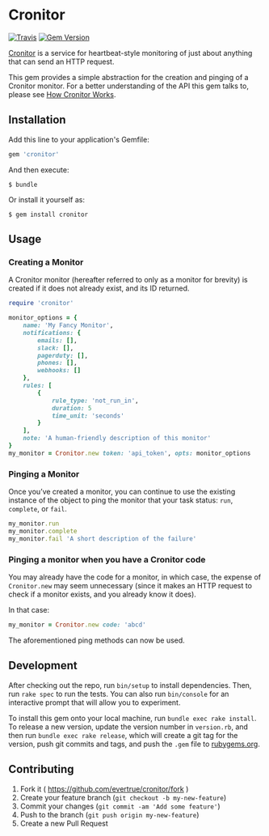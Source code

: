 # Cronitor

[![Travis](https://img.shields.io/travis/evertrue/cronitor.svg)](https://github.com/evertrue/cronitor)
[![Gem Version](https://badge.fury.io/rb/cronitor.svg)](https://badge.fury.io/rb/cronitor)

[Cronitor](https://cronitor.io/) is a service for heartbeat-style monitoring of just about anything that can send an HTTP request.

This gem provides a simple abstraction for the creation and pinging of a Cronitor monitor. For a better understanding of the API this gem talks to, please see [How Cronitor Works](https://cronitor.io/help/how-cronitor-works).

## Installation

Add this line to your application's Gemfile:

```ruby
gem 'cronitor'
```

And then execute:

    $ bundle

Or install it yourself as:

    $ gem install cronitor

## Usage

### Creating a Monitor

A Cronitor monitor (hereafter referred to only as a monitor for brevity) is created if it does not already exist, and its ID returned.

```ruby
require 'cronitor'

monitor_options = {
    name: 'My Fancy Monitor',
    notifications: {
        emails: [],
        slack: [],
        pagerduty: [],
        phones: [],
        webhooks: []
    },
    rules: [
        {
            rule_type: 'not_run_in',
            duration: 5
            time_unit: 'seconds'
        }
    ],
    note: 'A human-friendly description of this monitor'
}
my_monitor = Cronitor.new token: 'api_token', opts: monitor_options
```

### Pinging a Monitor

Once you’ve created a monitor, you can continue to use the existing instance of the object to ping the monitor that your task status: `run`, `complete`, or `fail`.

```ruby
my_monitor.run
my_monitor.complete
my_monitor.fail 'A short description of the failure'
```

### Pinging a monitor when you have a Cronitor code

You may already have the code for a monitor, in which case, the expense of `Cronitor.new` may seem unnecessary (since it makes an HTTP request to check if a monitor exists, and you already know it does).

In that case:

```ruby
my_monitor = Cronitor.new code: 'abcd'
```

The aforementioned ping methods can now be used.

## Development

After checking out the repo, run `bin/setup` to install dependencies. Then, run `rake spec` to run the tests. You can also run `bin/console` for an interactive prompt that will allow you to experiment.

To install this gem onto your local machine, run `bundle exec rake install`. To release a new version, update the version number in `version.rb`, and then run `bundle exec rake release`, which will create a git tag for the version, push git commits and tags, and push the `.gem` file to [rubygems.org](https://rubygems.org).

## Contributing

1. Fork it ( https://github.com/evertrue/cronitor/fork )
2. Create your feature branch (`git checkout -b my-new-feature`)
3. Commit your changes (`git commit -am 'Add some feature'`)
4. Push to the branch (`git push origin my-new-feature`)
5. Create a new Pull Request
